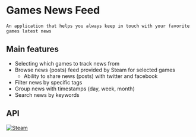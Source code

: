# Games News Feed

    An application that helps you always keep in touch with your favorite games latest news

## Main features

- Selecting which games to track news from
- Browse news (posts) feed provided by Steam for selected games
  - Ability to share news (posts) with twitter and facebook
- Filter news by specific tags
- Group news with timestamps (day, week, month)
- Search news by keywords

## API

<a href="https://developer.valvesoftware.com/wiki/Steam_Web_API#GetNewsForApp_.28v0001.29"><img src="https://community.cloudflare.steamstatic.com/public/shared/images/header/logo_steam.svg?t=962016" alt="Steam"></a>
